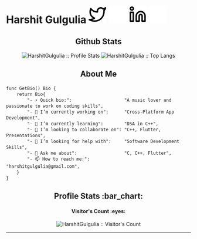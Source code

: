 # Harshit Gulgulia [![website](./img/twitter-light.svg)](https://twitter.com/HarshitGulgulia#gh-light-mode-only) [![website](./img/twitter-dark.svg)](https://twitter.com/HarshitGulgulia#gh-dark-mode-only) [![website](./img/linkedin-light.svg)](https://www.linkedin.com/in/harshitgulgulia#gh-light-mode-only) [![website](./img/linkedin-dark.svg)](https://www.linkedin.com/in/harshitgulgulia#gh-dark-mode-only)

<h2 align="center">Github Stats</h2>

<p align="center"><img src="https://github-readme-stats.vercel.app/api?username=HarshitGulgulia&show_icons=true&theme=synthwave" alt="HarshitGulgulia :: Profile Stats" /> <img src="https://github-readme-stats.vercel.app/api/top-langs/?username=HarshitGulgulia&langs_count=10&theme=tokyonight&layout=compact" alt="HarshitGulgulia :: Top Langs" /></p>


<h2 align="center">About Me</h2>

```golang
func GetBio() Bio {
	return Bio{
		"- ⚡ Quick bio:":                    "A music lover and passionate to work on coding skills",
		"- 🔭 I’m currently working on":      "Cross-Platform App Development",
		"- 🌱 I’m currently learning":        "DSA in C++",
		"- 👯 I’m looking to collaborate on": "C++, Flutter, Presentations",
		"- 🤔 I’m looking for help with":     "Software Development Skills",
		"- 💬 Ask me about":                  "C, C++, Flutter",
		"- 📫 How to reach me:":              "harshitgulgulia@gmail.com",
	}
}
```



<h2 align="center">Profile Stats :bar_chart:</h2>

<h4 align="center">Visitor's Count :eyes:</h4>

<p align="center"><img src="https://profile-counter.glitch.me/{HarshitGulgulia}/count.svg" alt="HarshitGulgulia :: Visitor's Count" /></p>






---
